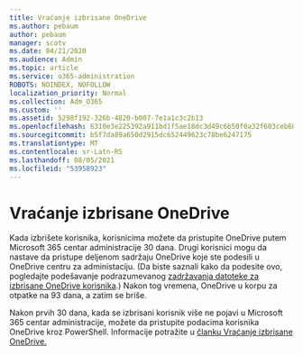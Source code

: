 ```yaml
---
title: Vraćanje izbrisane OneDrive
ms.author: pebaum
author: pebaum
manager: scotv
ms.date: 04/21/2020
ms.audience: Admin
ms.topic: article
ms.service: o365-administration
ROBOTS: NOINDEX, NOFOLLOW
localization_priority: Normal
ms.collection: Adm_O365
ms.custom: ''
ms.assetid: 5298f192-326b-4820-b007-7e1a1c3c2b13
ms.openlocfilehash: 6310e3e225392a911bd1f5ae18dc3d49c6b50f0a32f603ceb60816657d5b3fc6
ms.sourcegitcommit: b5f7da89a650d2915dc652449623c78be6247175
ms.translationtype: MT
ms.contentlocale: sr-Latn-RS
ms.lasthandoff: 08/05/2021
ms.locfileid: "53958923"
---
```

# <a name="restore-a-deleted-onedrive"></a>Vraćanje izbrisane OneDrive

Kada izbrišete korisnika, korisnicima možete da pristupite OneDrive putem Microsoft 365 centar administracije 30 dana. Drugi korisnici mogu da nastave da pristupe deljenom sadržaju OneDrive koje ste podesili u OneDrive centru za administaciju. (Da biste saznali kako da podesite ovo, pogledajte podešavanje podrazumevanog [zadržavanja datoteke za izbrisane OneDrive korisnika](https://go.microsoft.com/fwlink/?linkid=874267).) Nakon tog vremena, OneDrive u korpu za otpatke na 93 dana, a zatim se briše.
  
Nakon prvih 30 dana, kada se izbrisani korisnik više ne pojavi u Microsoft 365 centar administracije, možete da pristupite podacima korisnika OneDrive kroz PowerShell. Informacije potražite u [članku Vraćanje izbrisane OneDrive.](https://go.microsoft.com/fwlink/?linkid=874269)
  

